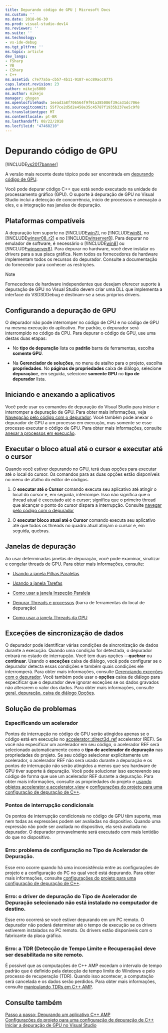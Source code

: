```yaml
---
title: Depurando código de GPU | Microsoft Docs
ms.custom: ''
ms.date: 2018-06-30
ms.prod: visual-studio-dev14
ms.reviewer: ''
ms.suite: ''
ms.technology:
- vs-ide-debug
ms.tgt_pltfrm: ''
ms.topic: article
dev_langs:
- FSharp
- VB
- CSharp
- C++
ms.assetid: c7e77a5a-cb57-4b11-9187-ecc89acc8775
caps.latest.revision: 23
author: mikejo5000
ms.author: mikejo
manager: ghogen
ms.openlocfilehash: 1eead3a8f706564f9f91a385086f39ca31dc706e
ms.sourcegitcommit: 55f7ce2d5d2e458e35c45787f1935b237ee5c9f8
ms.translationtype: MT
ms.contentlocale: pt-BR
ms.lasthandoff: 08/22/2018
ms.locfileid: "47468210"
---
```

# <a name="debugging-gpu-code"></a>Depurando código de GPU
[!INCLUDE[vs2017banner](../includes/vs2017banner.md)]

A versão mais recente deste tópico pode ser encontrada em [depurando código de GPU](https://docs.microsoft.com/visualstudio/debugger/debugging-gpu-code).  
  
Você pode depurar código C++ que está sendo executado na unidade de processamento gráfico (GPU). O suporte à depuração de GPU no Visual Studio inclui a detecção de concorrência, início de processos e anexação a eles, e a integração nas janelas de depuração.  
  
## <a name="supported-platforms"></a>Plataformas compatíveis  
 A depuração tem suporte no [!INCLUDE[win7](../includes/win7-md.md)], no [!INCLUDE[win8](../includes/win8-md.md)], no [!INCLUDE[winsvr08_r2](../includes/winsvr08-r2-md.md)] e no [!INCLUDE[winserver8](../includes/winserver8-md.md)]. Para depurar no emulador de software, é necessário o [!INCLUDE[win8](../includes/win8-md.md)] ou [!INCLUDE[winserver8](../includes/winserver8-md.md)]. Para depurar no hardware, você deve instalar os drivers para a sua placa gráfica. Nem todos os fornecedores de hardware implementam todos os recursos do depurador. Consulte a documentação do fornecedor para conhecer as restrições.  
  
> [!NOTE]
>  Fornecedores de hardware independentes que desejam oferecer suporte à depuração de GPU no Visual Studio devem criar uma DLL que implementa a interface do VSD3DDebug e destinam-se a seus próprios drivers.  
  
## <a name="configuring-gpu-debugging"></a>Configurando a depuração de GPU  
 O depurador não pode interromper no código de CPU e no código de GPU na mesma execução do aplicativo. Por padrão, o depurador será interrompido no código da CPU. Para depurar o código de GPU, use uma destas duas etapas:  
  
-   No **tipo de depuração** lista os **padrão** barra de ferramentas, escolha **somente GPU**.  
  
-   Na **Gerenciador de soluções**, no menu de atalho para o projeto, escolha **propriedades**. No **páginas de propriedades** caixa de diálogo, selecione **depuração**e, em seguida, selecione **somente GPU** no **tipo de depurador** lista.  
  
## <a name="launching-and-attaching-to-applications"></a>Iniciando e anexando a aplicativos  
 Você pode usar os comandos de depuração do Visual Studio para iniciar e interromper a depuração de GPU. Para obter mais informações, veja [Navegação pelo código com o depurador](../debugger/navigating-through-code-with-the-debugger.md). Você também pode anexar o depurador de GPU a um processo em execução, mas somente se esse processo executar o código de GPU. Para obter mais informações, consulte [anexar a processos em execução](../debugger/attach-to-running-processes-with-the-visual-studio-debugger.md).  
  
## <a name="run-current-tile-to-cursor-and-run-to-cursor"></a>Executar o bloco atual até o cursor e executar até o cursor  
 Quando você estiver depurando no GPU, terá duas opções para executar até o local do cursor. Os comandos para as duas opções estão disponíveis no menu de atalho do editor de códigos.  
  
1.  O **executar até o Cursor** comando executa seu aplicativo até atingir o local do cursor e, em seguida, interrompe. Isso não significa que o thread atual é executado até o cursor; significa que o primeiro thread que alcançar o ponto do cursor dispara a interrupção. Consulte [navegar pelo código com o depurador](../debugger/navigating-through-code-with-the-debugger.md)  
  
2.  O **executar bloco atual até o Cursor** comando executa seu aplicativo até que todos os threads no quadro atual atinjam o cursor e, em seguida, quebras.  
  
## <a name="debugging-windows"></a>Janelas de depuração  
 Ao usar determinadas janelas de depuração, você pode examinar, sinalizar e congelar threads de GPU. Para obter mais informações, consulte:  
  
-   [Usando a janela Pilhas Paralelas](../debugger/using-the-parallel-stacks-window.md)  
  
-   [Usando a janela Tarefas](../debugger/using-the-tasks-window.md)  
  
-   [Como usar a janela Inspeção Paralela](../debugger/how-to-use-the-parallel-watch-window.md)  
  
-   [Depurar Threads e processos](../debugger/debug-threads-and-processes.md) (barra de ferramentas do local de depuração)  
  
-   [Como usar a janela Threads da GPU](../debugger/how-to-use-the-gpu-threads-window.md)  
  
## <a name="data-synchronization-exceptions"></a>Exceções de sincronização de dados  
 O depurador pode identificar várias condições de sincronização de dados durante a execução. Quando uma condição for detectada, o depurador entrará no estado de interrupção. Você tem duas opções —**quebrar** ou **continuar**. Usando o **exceções** caixa de diálogo, você pode configurar se o depurador detecta essas condições e também quais condições ele interromperá. Para obter mais informações, consulte [Gerenciando exceções com o depurador](../debugger/managing-exceptions-with-the-debugger.md). Você também pode usar o **opções** caixa de diálogo para especificar que o depurador deve ignorar exceções se os dados gravados não alterarem o valor dos dados. Para obter mais informações, consulte [geral, depuração, caixa de diálogo Opções](../debugger/general-debugging-options-dialog-box.md).  
  
## <a name="troubleshooting"></a>Solução de problemas  
  
### <a name="specifying-an-accelerator"></a>Especificando um acelerador  
 Pontos de interrupção no código de GPU serão atingidos apenas se o código está em execução no [accelerator::direct3d_ref](http://msdn.microsoft.com/library/a514b1a7-3b3f-4011-be6c-f7b0d9a42663) accelerator (REF). Se você não especificar um acelerador em seu código, o acelerador REF será selecionado automaticamente como o **tipo de acelerador de depuração** nas propriedades do projeto. Se seu código selecionar explicitamente um acelerador, o acelerador REF não será usado durante a depuração e os pontos de interrupção não serão atingidos a menos que seu hardware de GPU tiver suporte à depuração. Você pode solucionar isso escrevendo seu código de forma que use um acelerador REF durante a depuração. Para obter mais informações, consulte as propriedades do projeto e [usando objetos accelerator e accelerator_view](http://msdn.microsoft.com/library/18f0dc66-8236-4420-9f46-1a14f2c3fba1) e [configurações do projeto para uma configuração de depuração de C++](../debugger/project-settings-for-a-cpp-debug-configuration.md).  
  
### <a name="conditional-breakpoints"></a>Pontos de interrupção condicionais  
 Os pontos de interrupção condicionais no código de GPU têm suporte, mas nem todas as expressões podem ser avaliadas no dispositivo. Quando uma expressão não pode ser avaliada no dispositivo, ela será avaliada no depurador. O depurador provavelmente será executado com mais lentidão do que no dispositivo.  
  
### <a name="error-there-is-a-configuration-issue-with-the-selected-debugging-accelerator-type"></a>Erro: problema de configuração no Tipo de Acelerador de Depuração.  
 Esse erro ocorre quando há uma inconsistência entre as configurações de projeto e a configuração do PC no qual você está depurando. Para obter mais informações, consulte [configurações do projeto para uma configuração de depuração de C++](../debugger/project-settings-for-a-cpp-debug-configuration.md).  
  
### <a name="error-the-debug-driver-for-the-selected-debugging-accelerator-type-is-not-installed-on-the-target-machine"></a>Erro: o driver de depuração do Tipo de Acelerador de Depuração selecionado não está instalado no computador de destino.  
 Esse erro ocorrerá se você estiver depurando em um PC remoto. O depurador não poderá determinar até o tempo de execução se os drivers estiverem instalados no PC remoto. Os drivers estão disponíveis com o fabricante da placa gráfica.  
  
### <a name="error-timeout-detection-and-recovery-tdr-must-be-disabled-at-the-remote-site"></a>Erro: a TDR (Detecção de Tempo Limite e Recuperação) deve ser desabilitada no site remoto.  
 É possível que as computações de C++ AMP excedam o intervalo de tempo padrão que é definido pela detecção de tempo limite do Windows e pelo processo de recuperação (TDR). Quando isso acontecer, a computação será cancelada e os dados serão perdidos. Para obter mais informações, consulte [manipulando TDRs em C++ AMP](http://go.microsoft.com/fwlink/p/?LinkId=249154).  
  
## <a name="see-also"></a>Consulte também  
 [Passo a passo: Depurando um aplicativo C++ AMP](http://msdn.microsoft.com/library/40e92ecc-f6ba-411c-960c-b3047b854fb5)   
 [Configurações do projeto para uma configuração de depuração de C++](../debugger/project-settings-for-a-cpp-debug-configuration.md)   
 [Iniciar a depuração de GPU no Visual Studio](http://go.microsoft.com/fwlink/p/?LinkId=255381)



